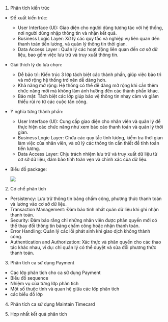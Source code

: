 1. Phân tích kiến trúc
* Đề xuất kiến trúc:
  - User Interface (UI): Giao diện cho người dùng tương tác với hệ thống, nơi người dùng nhập thông tin và nhận kết quả.
  - Business Logic Layer: Xử lý các quy tắc và nghiệp vụ liên quan đến thanh toán tiền lương, và quản lý thông tin thời gian.
  - Data Access Layer : Quản lý các hoạt động liên quan đến cơ sở dữ liệu, bao gồm việc lưu trữ và truy xuất thông tin.
* Giải thích lý do lựa chọn: 
  - Dễ bảo trì: Kiến trúc 3 lớp tách biệt các thành phần, giúp việc bảo trì và mở rộng hệ thống trở nên dễ dàng hơn.
  - Khả năng mở rộng: Hệ thống có thể dễ dàng mở rộng khi cần thêm chức năng mới mà không làm ảnh hưởng đến các thành phần khác.
  - Bảo mật: Tách biệt các lớp giúp bảo vệ thông tin nhạy cảm và giảm thiểu rủi ro từ các cuộc tấn công.
* Ý nghĩa từng thành phần:
  - User Interface (UI): Cung cấp giao diện cho nhân viên và quản lý để thực hiện các chức năng như xem báo cáo thanh toán và quản lý thời gian.
  - Business Logic Layer: Chứa các quy tắc tính lương, kiểm tra thời gian làm việc của nhân viên, và xử lý các thông tin cần thiết để tính toán tiền lương.
  - Data Access Layer: Chịu trách nhiệm lưu trữ và truy xuất dữ liệu từ cơ sở dữ liệu, đảm bảo tính toàn vẹn và chính xác của dữ liệu.
* Biểu đồ package:
  
  ![](https://www.planttext.com/api/plantuml/png/X5DBJiCm4Dtd55PNiEWLK86oG2fIHU40WpD45evjZIULBDIJiU18N04x7xNDK36BMUIzpBpt9ldv-bv51kAkjLK0_G4DgiKM4dbhrIv5ndQXFYkLwmWJHdGCRBnJ6qX84wMKjX2ZUer8ZuwHta7Z2JfKRMAma9unUE9uTJs3ZGiTlvWMxu7g4_HG3VrSpbqNZSEyS-CReoy96ZrjoUlCzIGqQR2wiy2u0mkKXAWzM5Dd-AAkuww7DbYVKFfkaDV8OApqt8KoNABpsTb7cyCNeyDWR8J5-0OTKbumHFvlfcjWKBTQzx7-7MYXl4749t3v5PbdX3qMZf12o6HGW9EGqljs_WajbpVYXZrD7BOmfmjSPen1JOG-q_9yPgiwL2jqTVazVW400F__0m00)
  
2. Cơ chế phân tích
  * Persistency: Lưu trữ thông tin bảng chấm công, phương thức thanh toán và lương vào cơ sở dữ liệu.
  * Transaction Management: Đảm bảo tính nhất quán dữ liệu khi ghi nhận thanh toán.
  * Security: Đảm bảo rằng chỉ những nhân viên được phân quyền mới có thể thay đổi thông tin bảng chấm công hoặc nhận thanh toán.
  * Error Handling: Quản lý các lỗi phát sinh khi giao dịch không thành công.
  * Authentication and Authorization: Xác thực và phân quyền cho các thao tác khác nhau, ví dụ: chỉ quản lý có thể duyệt và sửa đổi phương thức thanh toán.
3. Phân tích ca sử dụng Payment
  * Các lớp phân tích cho ca sử dụng Payment
  * Biểu đồ sequence
  * Nhiệm vụ của từng lớp phân tích
  * Một số thuộc tính và quan hệ giữa các lớp phân tích
  * các biểu đồ lớp
4. Phân tích ca sử dụng Maintain Timecard


5. Hợp nhất kết quả phân tích



